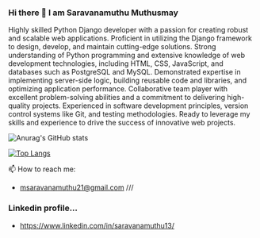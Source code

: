 ### Hi there 👋 I am Saravanamuthu Muthusmay

<!--
**saravanamuthu1/saravanamuthu1** is a ✨ _special_ ✨ repository because its `README.md` (this file) appears on your GitHub profile.

Here are some ideas to get you started:

- 🔭 I’m currently working on ...
- 🌱 I’m currently learning ...
- 👯 I’m looking to collaborate on ...
- 🤔 I’m looking for help with ...
- 💬 Ask me about ...
- 📫 How to reach me: ...
- 😄 Pronouns: ...
- ⚡ Fun fact: ...
-->

Highly skilled Python Django developer with a passion for creating robust and scalable web applications. Proficient in utilizing the Django framework to design, develop, and maintain cutting-edge solutions. Strong understanding of Python programming and extensive knowledge of web development technologies, including HTML, CSS, JavaScript, and databases such as PostgreSQL and MySQL. Demonstrated expertise in implementing server-side logic, building reusable code and libraries, and optimizing application performance. Collaborative team player with excellent problem-solving abilities and a commitment to delivering high-quality projects. Experienced in software development principles, version control systems like Git, and testing methodologies. Ready to leverage my skills and experience to drive the success of innovative web projects.

![Anurag's GitHub stats](https://github-readme-stats.vercel.app/api?username=saravanamuthu1&show_icons=true&theme=radical)

[![Top Langs](https://github-readme-stats.vercel.app/api/top-langs/?username=saravanamuthu1)](https://github.com/saravanamuthu1/github-readme-stats)



📫 How to reach me: 

- msaravanamuthu21@gmail.com ///
### Linkedin profile...
- https://www.linkedin.com/in/saravanamuthu13/

